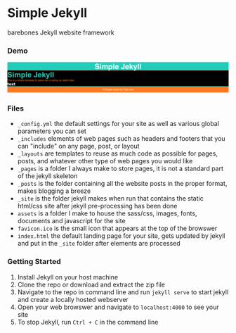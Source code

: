 # Simple Jekyll
barebones Jekyll website framework

### Demo
![Jekyll Demo](/assets/images/jekyll-demo.png)

### Files
- `_config.yml` the default settings for your site as well as various global parameters you can set
- `_includes` elements of web pages such as headers and footers that you can "include" on any page, post, or layout
- `_layouts` are templates to reuse as much code as possible for pages, posts, and whatever other type of web pages you would like
- `_pages` is a folder I always make to store pages, it is not a standard part of the jekyll skeleton
- `_posts` is the folder containing all the website posts in the proper format, makes blogging a breeze
- `_site` is the folder jekyll makes when run that contains the static html/css site after jekyll pre-processing has been done
- `assets` is a folder I make to house the sass/css, images, fonts, documents and javascript for the site
- `favicon.ico` is the small icon that appears at the top of the browswer
- `index.html` the default landing page for your site, gets updated by jekyll and put in the `_site` folder after elements are processed

### Getting Started
1. Install Jekyll on your host machine
2. Clone the repo or download and extract the zip file
3. Navigate to the repo in command line and run `jekyll serve` to start jekyll and create a locally hosted webserver
4. Open your web browswer and navigate to `localhost:4000` to see your site
5. To stop Jekyll, run `Ctrl + C` in the command line
